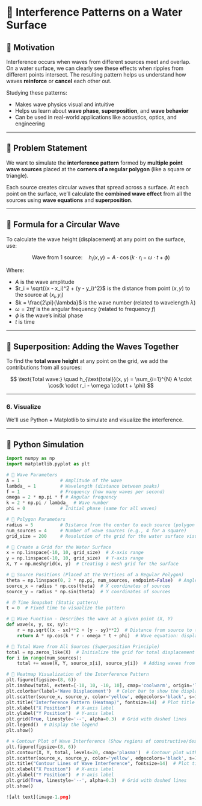 # 🌊 Interference Patterns on a Water Surface

## 🎯 Motivation

Interference occurs when waves from different sources meet and overlap. On a water surface, we can clearly see these effects when ripples from different points intersect. The resulting pattern helps us understand how waves **reinforce** or **cancel** each other out.

Studying these patterns:

* Makes wave physics visual and intuitive
* Helps us learn about **wave phase**, **superposition**, and **wave behavior**
* Can be used in real-world applications like acoustics, optics, and engineering

---

## 📌 Problem Statement

We want to simulate the **interference pattern** formed by **multiple point wave sources** placed at the **corners of a regular polygon** (like a square or triangle).

Each source creates circular waves that spread across a surface. At each point on the surface, we’ll calculate the **combined wave effect** from all the sources using **wave equations** and **superposition**.

---

## 📐 Formula for a Circular Wave

To calculate the wave height (displacement) at any point on the surface, use:

$$
\text{Wave from 1 source:} \quad h_i(x, y) = A \cdot \cos(k \cdot r_i - \omega \cdot t + \phi)
$$

Where:

* $A$ is the wave amplitude
* $r_i = \sqrt{(x - x_i)^2 + (y - y_i)^2}$ is the distance from point $(x, y)$ to the source at $(x_i, y_i)$
* $k = \frac{2\pi}{\lambda}$ is the wave number (related to wavelength $\lambda$)
* $\omega = 2\pi f$ is the angular frequency (related to frequency $f$)
* $\phi$ is the wave’s initial phase
* $t$ is time

---

## 🔗 Superposition: Adding the Waves Together

To find the **total wave height** at any point on the grid, we add the contributions from all sources:

$$
\text{Total wave:} \quad h_{\text{total}}(x, y) = \sum_{i=1}^{N} A \cdot \cos(k \cdot r_i - \omega \cdot t + \phi)
$$

---
### 6. **Visualize**
We'll use Python + Matplotlib to simulate and visualize the interference.

---

## 🧪 Python Simulation

```python
import numpy as np
import matplotlib.pyplot as plt

# 🌊 Wave Parameters
A = 1               # Amplitude of the wave
lambda_ = 1         # Wavelength (distance between peaks)
f = 1               # Frequency (how many waves per second)
omega = 2 * np.pi * f # Angular frequency
k = 2 * np.pi / lambda_  # Wave number
phi = 0             # Initial phase (same for all waves)

# 📐 Polygon Parameters
radius = 5          # Distance from the center to each source (polygon size)
num_sources = 4     # Number of wave sources (e.g., 4 for a square)
grid_size = 200     # Resolution of the grid for the water surface visualization

# 🎯 Create a Grid for the Water Surface
x = np.linspace(-10, 10, grid_size)  # X-axis range
y = np.linspace(-10, 10, grid_size)  # Y-axis range
X, Y = np.meshgrid(x, y)  # Creating a mesh grid for the surface

# 📍 Source Positions (Placed at the Vertices of a Regular Polygon)
theta = np.linspace(0, 2 * np.pi, num_sources, endpoint=False)  # Angle positions of the sources
source_x = radius * np.cos(theta)  # X coordinates of sources
source_y = radius * np.sin(theta)  # Y coordinates of sources

# ⏰ Time Snapshot (Static pattern)
t = 0  # Fixed time to visualize the pattern

# 🌊 Wave Function - Describes the wave at a given point (X, Y)
def wave(x, y, sx, sy):
    r = np.sqrt((x - sx)**2 + (y - sy)**2)  # Distance from source to the point
    return A * np.cos(k * r - omega * t + phi)  # Wave equation: displacement based on distance

# 🌊 Total Wave from All Sources (Superposition Principle)
total = np.zeros_like(X)  # Initialize the grid for total displacement
for i in range(num_sources):
    total += wave(X, Y, source_x[i], source_y[i])  # Adding waves from all sources

# 🌈 Heatmap Visualization of the Interference Pattern
plt.figure(figsize=(8, 6))
plt.imshow(total, extent=[-10, 10, -10, 10], cmap='coolwarm', origin='lower')  # Heatmap of wave displacement
plt.colorbar(label='Wave Displacement')  # Color bar to show the displacement range
plt.scatter(source_x, source_y, color='yellow', edgecolors='black', s=100, label='Sources')  # Mark sources
plt.title("Interference Pattern (Heatmap)", fontsize=14)  # Plot title
plt.xlabel("X Position")  # X-axis label
plt.ylabel("Y Position")  # Y-axis label
plt.grid(True, linestyle='--', alpha=0.3)  # Grid with dashed lines
plt.legend()  # Display the legend
plt.show()

# 🌀 Contour Plot of Wave Interference (Show regions of constructive/destructive interference)
plt.figure(figsize=(8, 6))
plt.contour(X, Y, total, levels=20, cmap='plasma')  # Contour plot with wave levels
plt.scatter(source_x, source_y, color='yellow', edgecolors='black', s=100)  # Mark sources
plt.title("Contour Lines of Wave Interference", fontsize=14)  # Plot title
plt.xlabel("X Position")  # X-axis label
plt.ylabel("Y Position")  # Y-axis label
plt.grid(True, linestyle='--', alpha=0.3)  # Grid with dashed lines
plt.show()

![alt text](image-1.png)

